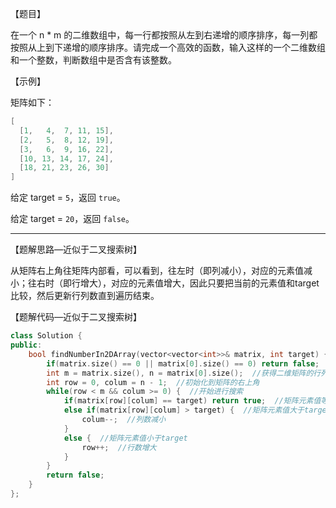 【题目】

在一个 n * m 的二维数组中，每一行都按照从左到右递增的顺序排序，每一列都按照从上到下递增的顺序排序。请完成一个高效的函数，输入这样的一个二维数组和一个整数，判断数组中是否含有该整数。

【示例】

矩阵如下：

```c++
[
  [1,   4,  7, 11, 15],
  [2,   5,  8, 12, 19],
  [3,   6,  9, 16, 22],
  [10, 13, 14, 17, 24],
  [18, 21, 23, 26, 30]
]
```

给定 target = `5`，返回 `true`。

给定 target = `20`，返回 `false`。

---

【题解思路—近似于二叉搜索树】

从矩阵右上角往矩阵内部看，可以看到，往左时（即列减小），对应的元素值减小；往右时（即行增大），对应的元素值增大，因此只要把当前的元素值和target比较，然后更新行列数直到遍历结束。

【题解代码—近似于二叉搜索树】

```c++
class Solution {
public:
    bool findNumberIn2DArray(vector<vector<int>>& matrix, int target) {
        if(matrix.size() == 0 || matrix[0].size() == 0) return false;  //特殊情况处理[]和[[]]
        int m = matrix.size(), n = matrix[0].size();  //获得二维矩阵的行列数
        int row = 0, colum = n - 1;  //初始化到矩阵的右上角
        while(row < m && colum >= 0) {  //开始进行搜索
            if(matrix[row][colum] == target) return true;  //矩阵元素值等于target
            else if(matrix[row][colum] > target) {  //矩阵元素值大于target
                colum--;  //列数减小
            }
            else {  //矩阵元素值小于target
                row++;  //行数增大
            }
        } 
        return false;
    }
};
```

